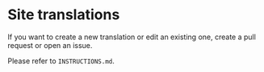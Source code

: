 # Site translations
If you want to create a new translation or edit an existing one, create a pull request or open an issue. 

Please refer to `INSTRUCTIONS.md`.
